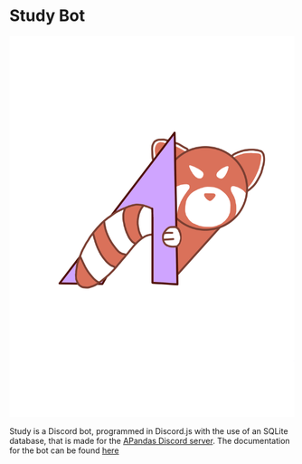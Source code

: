 # Study Bot
![Bot logo](https://raw.githubusercontent.com/yaboiwierdal/study_bot/main/content/bot_logo.png)

Study is a Discord bot, programmed in Discord.js with the use of an SQLite database, that is made for the [APandas Discord server](https://discord.gg/aFuBKFRq). The documentation for the bot can be found [here](https://yaboiwierdal.com/study_bot/docs/)
